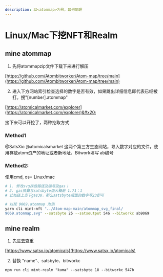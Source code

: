 ```yaml
---
description: 以<atommap>为例，其他同理
---
```


# Linux/Mac下挖NFT和Realm

## mine atommap

1. 先将atommapzip文件下载下来进行解压

[https://github.com/Atombitworker/Atom-map/tree/main](https://github.com/Atombitworker/Atom-map/tree/main)

2. 进入下方网站索引检查选择的数字是否有效，如果跳出详细信息即代表已经被打。搜"\[number].atommap"

[https://atomicalmarket.com/explorer](https://atomicalmarket.com/explorer)&#x20;

接下来可以开挖了，两种挖取方式



### &#x20;Method1

@SatsXio @atomicalsmarket 这两个第三方生态网站，导入数字对应的文件，使用存放atom资产的地址或者新地址，Bitwork填写 ab编号



### &#x20;Method2:&#x20;

使用cmd, os= Linux/mac

```sh
# 1. 修改svg存放路径及编号及gas；
# 2. gas换算与satsbyte值大概是 1.71：1
# 比如链上当下gas38，那么satsbyte后面的数字写23即可

# 以挖 9069.atommap 为例
yarn cli mint-nft "../Atom-map-main/atommap_svg_final/
9069.atommap.svg" --satsbyte 25 --satsoutput 546 --bitworkc ab9069
```



## mine realm

1. 先进去查重

[https://www.satsx.io/atomicals](https://www.satsx.io/atomicals)

2. 替换 "name"、satsbyte、bitworkc

```
npm run cli mint-realm "kuma" --satsbyte 18 --bitworkc 547b
```

